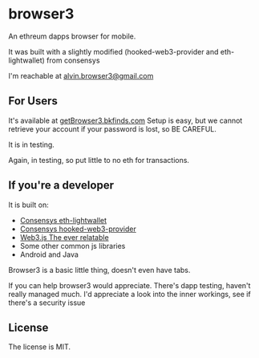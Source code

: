 # browser3
An ethreum dapps browser for mobile.

It was built with a slightly modified (hooked-web3-provider and eth-lightwallet) from consensys

I'm reachable at [alvin.browser3@gmail.com](mailto:alvin.browser3@gmail.com)

## For Users
It's available at [getBrowser3.bkfinds.com](https://getBrowser3.bkfinds.com)
Setup is easy, but we cannot retrieve your account if your password is lost, so BE CAREFUL.

It is in testing.

Again, in testing, so put little to no eth for transactions.


## If you're a developer
It is built on:
* [Consensys eth-lightwallet](https://github.com/ConsenSys/eth-lightwallet)
* [Consensys hooked-web3-provider](https://github.com/ConsenSys/hooked-web3-provider)
* [Web3.js The ever relatable](https://github.com/ethereum/web3.js)
* Some other common js libraries
* Android and Java

Browser3 is a basic little thing, doesn't even have tabs.

If you can help browser3 would appreciate.
There's dapp testing, haven't really managed much.
I'd appreciate a look into the inner workings, see if there's a security issue 

## License
The license is MIT. 
